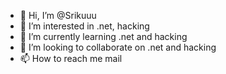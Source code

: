 - 👋 Hi, I’m @Srikuuu
- 👀 I’m interested in .net, hacking 
- 🌱 I’m currently learning .net and hacking 
- 💞️ I’m looking to collaborate on .net and hacking 
- 📫 How to reach me mail

<!---
Available0/Available0 is a ✨ special ✨ repository because its `README.md` (this file) appears on your GitHub profile.
You can click the Preview link to take a look at your changes.
--->

